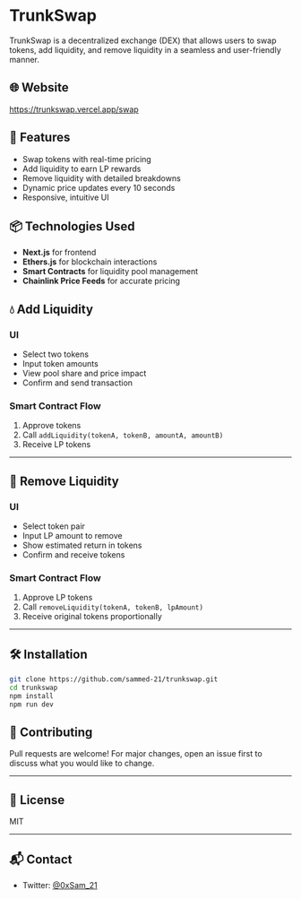 # TrunkSwap

TrunkSwap is a decentralized exchange (DEX) that allows users to swap tokens, add liquidity, and remove liquidity in a seamless and user-friendly manner.

## 🌐 Website

https://trunkswap.vercel.app/swap

## 🚀 Features

- Swap tokens with real-time pricing
- Add liquidity to earn LP rewards
- Remove liquidity with detailed breakdowns
- Dynamic price updates every 10 seconds
- Responsive, intuitive UI

## 📦 Technologies Used

- **Next.js** for frontend
- **Ethers.js** for blockchain interactions
- **Smart Contracts** for liquidity pool management
- **Chainlink Price Feeds** for accurate pricing

## 💧 Add Liquidity

### UI

- Select two tokens
- Input token amounts
- View pool share and price impact
- Confirm and send transaction

### Smart Contract Flow

1. Approve tokens
2. Call `addLiquidity(tokenA, tokenB, amountA, amountB)`
3. Receive LP tokens

---

## 🧹 Remove Liquidity

### UI

- Select token pair
- Input LP amount to remove
- Show estimated return in tokens
- Confirm and receive tokens

### Smart Contract Flow

1. Approve LP tokens
2. Call `removeLiquidity(tokenA, tokenB, lpAmount)`
3. Receive original tokens proportionally

---

## 🛠️ Installation

```bash
git clone https://github.com/sammed-21/trunkswap.git
cd trunkswap
npm install
npm run dev
```

## 🤝 Contributing

Pull requests are welcome! For major changes, open an issue first to discuss what you would like to change.

---

## 📄 License

MIT

---

## 📬 Contact

- Twitter: [@0xSam_21](https://twitter.com/0xSam_21)
